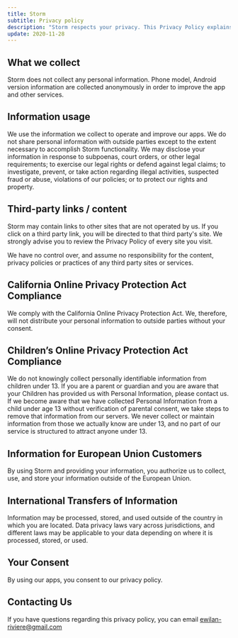 ```yaml
---
title: Storm
subtitle: Privacy policy
description: "Storm respects your privacy. This Privacy Policy explains how Storm collects, uses, and transfers your information, and how you can control the use of the information that Storm collects."
update: 2020-11-28
---
```


## What we collect

Storm does not collect any personal information.
Phone model, Android version information are collected anonymously in order to improve the app and other services.

## Information usage

We use the information we collect to operate and improve our apps.
We do not share personal information with outside parties except to the extent necessary to accomplish Storm functionality.
We may disclose your information in response to subpoenas, court orders, or other legal requirements; to exercise our legal rights or defend against legal claims; to investigate, prevent, or take action regarding illegal activities, suspected fraud or abuse, violations of our policies; or to protect our rights and property.

## Third-party links / content

Storm may contain links to other sites that are not operated by us. If you click on a third party link, you will be directed to that third party's site. We strongly advise you to review the Privacy Policy of every site you visit.

We have no control over, and assume no responsibility for the content, privacy policies or practices of any third party sites or services.

## California Online Privacy Protection Act Compliance

We comply with the California Online Privacy Protection Act. We, therefore, will not distribute your personal information to outside parties without your consent.

## Children’s Online Privacy Protection Act Compliance

We do not knowingly collect personally identifiable information from children under 13. If you are a parent or guardian and you are aware that your Children has provided us with Personal Information, please contact us. If we become aware that we have collected Personal Information from a child under age 13 without verification of parental consent, we take steps to remove that information from our servers.
We never collect or maintain information from those we actually know are under 13, and no part of our service is structured to attract anyone under 13.

## Information for European Union Customers

By using Storm and providing your information, you authorize us to collect, use, and store your information outside of the European Union.

## International Transfers of Information

Information may be processed, stored, and used outside of the country in which you are located. Data privacy laws vary across jurisdictions, and different laws may be applicable to your data depending on where it is processed, stored, or used.

## Your Consent

By using our apps, you consent to our privacy policy.

## Contacting Us

If you have questions regarding this privacy policy, you can email ewilan-riviere@gmail.com
